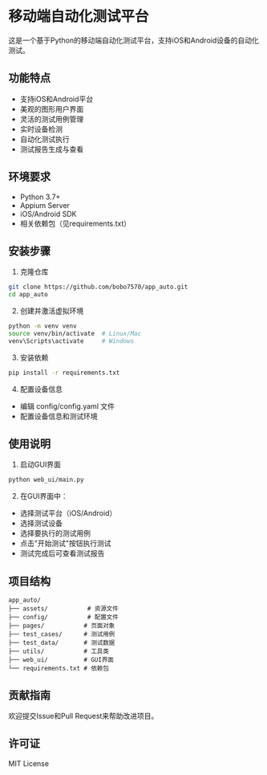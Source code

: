 # 移动端自动化测试平台

这是一个基于Python的移动端自动化测试平台，支持iOS和Android设备的自动化测试。

## 功能特点

- 支持iOS和Android平台
- 美观的图形用户界面
- 灵活的测试用例管理
- 实时设备检测
- 自动化测试执行
- 测试报告生成与查看

## 环境要求

- Python 3.7+
- Appium Server
- iOS/Android SDK
- 相关依赖包（见requirements.txt）

## 安装步骤

1. 克隆仓库
```bash
git clone https://github.com/bobo7570/app_auto.git
cd app_auto
```

2. 创建并激活虚拟环境
```bash
python -m venv venv
source venv/bin/activate  # Linux/Mac
venv\Scripts\activate     # Windows
```

3. 安装依赖
```bash
pip install -r requirements.txt
```

4. 配置设备信息
- 编辑 config/config.yaml 文件
- 配置设备信息和测试环境

## 使用说明

1. 启动GUI界面
```bash
python web_ui/main.py
```

2. 在GUI界面中：
- 选择测试平台（iOS/Android）
- 选择测试设备
- 选择要执行的测试用例
- 点击"开始测试"按钮执行测试
- 测试完成后可查看测试报告

## 项目结构

```
app_auto/
├── assets/           # 资源文件
├── config/           # 配置文件
├── pages/           # 页面对象
├── test_cases/      # 测试用例
├── test_data/       # 测试数据
├── utils/           # 工具类
├── web_ui/          # GUI界面
└── requirements.txt # 依赖包
```

## 贡献指南

欢迎提交Issue和Pull Request来帮助改进项目。

## 许可证

MIT License